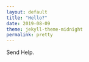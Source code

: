 ```yaml
---
layout: default
title: "Hello?"
date: 2019-08-09
theme: jekyll-theme-midnight
permalink: pretty
---
```


Send Help.

